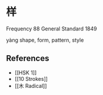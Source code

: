 # 样
Frequency 88
General Standard 1849

yàng
shape, form, pattern, style

## References
- [[HSK 1]]
- [[10 Strokes]]
- [[木 Radical]]